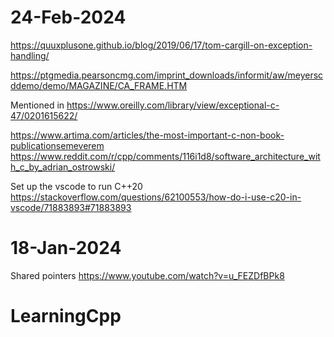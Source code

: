 # 24-Feb-2024
https://quuxplusone.github.io/blog/2019/06/17/tom-cargill-on-exception-handling/

https://ptgmedia.pearsoncmg.com/imprint_downloads/informit/aw/meyerscddemo/demo/MAGAZINE/CA_FRAME.HTM

Mentioned in https://www.oreilly.com/library/view/exceptional-c-47/0201615622/

https://www.artima.com/articles/the-most-important-c-non-book-publicationsemeverem
https://www.reddit.com/r/cpp/comments/116i1d8/software_architecture_with_c_by_adrian_ostrowski/

Set up the vscode to run C++20
https://stackoverflow.com/questions/62100553/how-do-i-use-c20-in-vscode/71883893#71883893

# 18-Jan-2024
Shared pointers
https://www.youtube.com/watch?v=u_FEZDfBPk8

# LearningCpp
